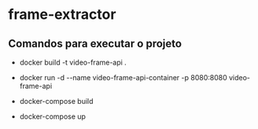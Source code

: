 # frame-extractor

## Comandos para executar o projeto

* docker build -t video-frame-api .

* docker run -d --name video-frame-api-container -p 8080:8080 video-frame-api

* docker-compose build

* docker-compose up